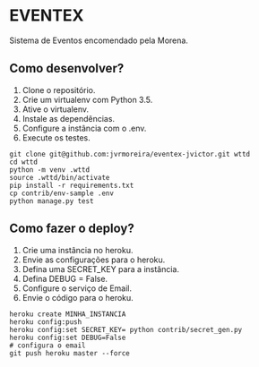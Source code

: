 # EVENTEX

Sistema de Eventos encomendado pela Morena.

## Como desenvolver?

1. Clone o repositório.
2. Crie um virtualenv com Python 3.5.
3. Ative o virtualenv.
4. Instale as dependências.
5. Configure a instância com o .env.
6. Execute os testes.

```console
git clone git@github.com:jvrmoreira/eventex-jvictor.git wttd
cd wttd
python -m venv .wttd
source .wttd/bin/activate
pip install -r requirements.txt
cp contrib/env-sample .env
python manage.py test
```

## Como fazer o deploy?

1. Crie uma instância no heroku.
2. Envie as configurações para o heroku.
3. Defina uma SECRET_KEY para a instância.
4. Defina DEBUG = False.
5. Configure o serviço de Email.
6. Envie o código para o heroku.

```console
heroku create MINHA_INSTANCIA
heroku config:push
heroku config:set SECRET_KEY= python contrib/secret_gen.py
heroku config:set DEBUG=False
# configura o email
git push heroku master --force
```